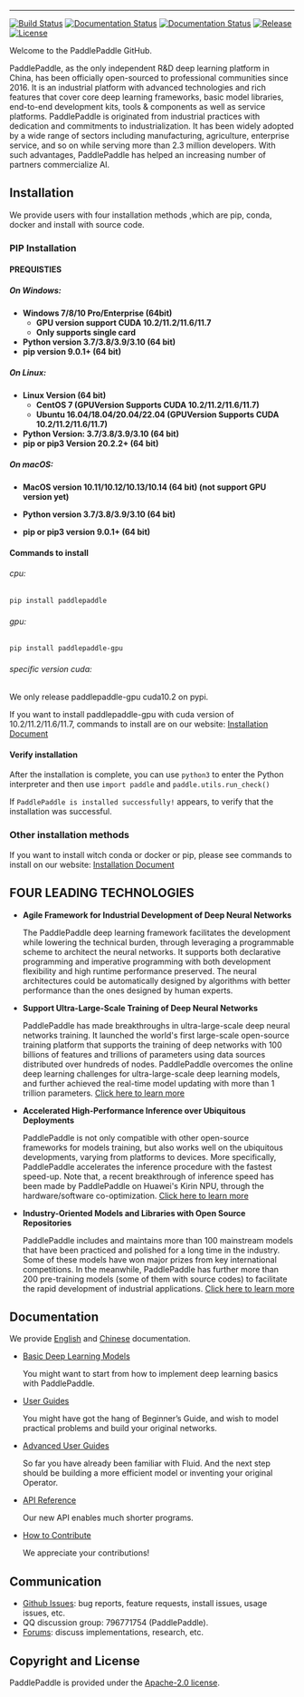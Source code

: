 
--------------------------------------------------------------------------------

[![Build Status](https://travis-ci.org/PaddlePaddle/Paddle.svg?branch=develop)](https://travis-ci.org/PaddlePaddle/Paddle)
[![Documentation Status](https://img.shields.io/badge/docs-latest-brightgreen.svg?style=flat)](http://www.paddlepaddle.org.cn/documentation/docs/en/1.8/beginners_guide/index_en.html)
[![Documentation Status](https://img.shields.io/badge/中文文档-最新-brightgreen.svg)](http://www.paddlepaddle.org.cn/documentation/docs/zh/1.8/beginners_guide/index_cn.html)
[![Release](https://img.shields.io/github/release/PaddlePaddle/Paddle.svg)](https://github.com/PaddlePaddle/Paddle/releases)
[![License](https://img.shields.io/badge/license-Apache%202-blue.svg)](LICENSE)

Welcome to the PaddlePaddle GitHub.

PaddlePaddle, as the only independent R&D deep learning platform in China, has been officially open-sourced to professional communities since 2016. It is an industrial platform with advanced technologies and rich features that cover core deep learning frameworks, basic model libraries, end-to-end development kits, tools & components as well as service platforms.
PaddlePaddle is originated from industrial practices with dedication and commitments to industrialization. It has been widely adopted by a wide range of sectors including manufacturing, agriculture, enterprise service, and so on while serving more than 2.3 million developers. With such advantages, PaddlePaddle has helped an increasing number of partners commercialize AI.



## Installation

We provide users with four installation methods ,which are pip, conda, docker and install with source code.

### PIP Installation

#### PREQUISTIES

##### On Windows:

- **Windows 7/8/10 Pro/Enterprise (64bit)**
  - **GPU version support CUDA 10.2/11.2/11.6/11.7**
  - **Only supports single card**
- **Python version 3.7/3.8/3.9/3.10 (64 bit)**
- **pip version 9.0.1+ (64 bit)**

##### On Linux:

- **Linux Version (64 bit)**
  - **CentOS 7 (GPUVersion Supports CUDA 10.2/11.2/11.6/11.7)**
  - **Ubuntu 16.04/18.04/20.04/22.04 (GPUVersion Supports CUDA 10.2/11.2/11.6/11.7)**
- **Python Version: 3.7/3.8/3.9/3.10 (64 bit)**
- **pip or pip3 Version 20.2.2+ (64 bit)**

##### On macOS:

- **MacOS version 10.11/10.12/10.13/10.14 (64 bit) (not support GPU version yet)**

- **Python version 3.7/3.8/3.9/3.10 (64 bit)**

- **pip or pip3 version 9.0.1+ (64 bit)**



#### Commands to install

###### cpu:

```bash
pip install paddlepaddle
```

###### gpu:

```bash
pip install paddlepaddle-gpu
```



###### specific version cuda:

We only release paddlepaddle-gpu cuda10.2 on pypi.

If you want to install paddlepaddle-gpu with cuda version of 10.2/11.2/11.6/11.7, commands to install are on our website: [Installation Document](https://www.paddlepaddle.org.cn/documentation/docs/en/install/pip/frompip_en.html)



#### Verify installation

After the installation is complete, you can use `python3` to enter the Python interpreter and then use `import paddle` and `paddle.utils.run_check()`

If `PaddlePaddle is installed successfully!` appears, to verify that the installation was successful.



### Other installation methods

If you want to install witch conda or docker or pip, please see commands to install on our website: [Installation Document](https://www.paddlepaddle.org.cn/documentation/docs/en/install/index_en.html)



## FOUR LEADING TECHNOLOGIES

- **Agile Framework for Industrial Development of Deep Neural Networks**

    The PaddlePaddle deep learning framework facilitates the development while lowering the technical burden, through leveraging a programmable scheme to architect the neural networks. It supports both declarative programming and imperative programming with both development flexibility and high runtime performance preserved.  The neural architectures could be automatically designed by algorithms with better performance than the ones designed by human experts.


-  **Support Ultra-Large-Scale Training of Deep Neural Networks**

    PaddlePaddle has made breakthroughs in ultra-large-scale deep neural networks training. It launched the world's first large-scale open-source training platform that supports the training of deep networks with 100 billions of features and trillions of parameters using data sources distributed over hundreds of nodes. PaddlePaddle overcomes the online deep learning challenges for ultra-large-scale deep learning models, and further achieved the real-time model updating with more than 1 trillion parameters.
     [Click here to learn more](https://github.com/PaddlePaddle/Fleet)


- **Accelerated High-Performance Inference over Ubiquitous Deployments**

    PaddlePaddle is not only compatible with other open-source frameworks for models training, but also works well on the ubiquitous developments, varying from platforms to devices. More specifically, PaddlePaddle accelerates the inference procedure with the fastest speed-up. Note that, a recent breakthrough of inference speed has been made by PaddlePaddle on Huawei's Kirin NPU, through the hardware/software co-optimization.
     [Click here to learn more](https://github.com/PaddlePaddle/Paddle-Lite)

- **Industry-Oriented Models and Libraries with Open Source Repositories**

     PaddlePaddle includes and maintains more than 100 mainstream models that have been practiced and polished for a long time in the industry. Some of these models have won major prizes from key international competitions. In the meanwhile, PaddlePaddle has further more than 200 pre-training models (some of them with source codes) to facilitate the rapid development of industrial applications.
     [Click here to learn more](https://github.com/PaddlePaddle/models)


## Documentation

We provide [English](https://www.paddlepaddle.org.cn/documentation/docs/en/guides/index_en.html) and
[Chinese](https://www.paddlepaddle.org.cn/documentation/docs/zh/guides/index_cn.html) documentation.

- [Basic Deep Learning Models](https://www.paddlepaddle.org.cn/documentation/docs/en/beginners_guide/index_en.html)

  You might want to start from how to implement deep learning basics with PaddlePaddle.


- [User Guides](https://www.paddlepaddle.org.cn/documentation/docs/en/user_guides/index_en.html)

  You might have got the hang of Beginner’s Guide, and wish to model practical problems and build your original networks.

- [Advanced User Guides](https://www.paddlepaddle.org.cn/documentation/docs/en/advanced_guide/index_en.html)

  So far you have already been familiar with Fluid. And the next step should be building a more efficient model or inventing your original Operator.


- [API Reference](https://www.paddlepaddle.org.cn/documentation/docs/en/api/index_en.html)

   Our new API enables much shorter programs.


- [How to Contribute](https://www.paddlepaddle.org.cn/documentation/docs/en/dev_guides/index_en.html)

   We appreciate your contributions!

## Communication

- [Github Issues](https://github.com/PaddlePaddle/Paddle/issues): bug reports, feature requests, install issues, usage issues, etc.
- QQ discussion group: 796771754 (PaddlePaddle).
- [Forums](https://aistudio.baidu.com/paddle/forum/): discuss implementations, research, etc.

## Copyright and License
PaddlePaddle is provided under the [Apache-2.0 license](https://github.com/PaddlePaddle/Paddle/blob/develop/LICENSE).

